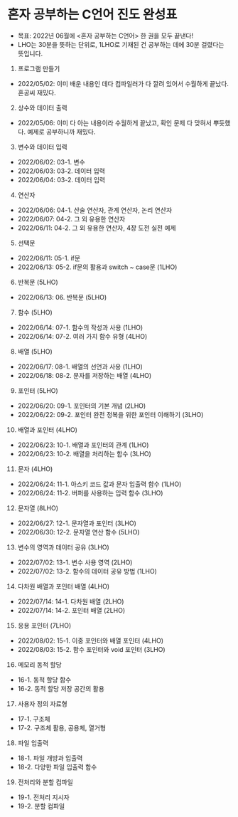 # 혼자 공부하는 C언어 진도 완성표
- 목표: 2022년 06월에 <혼자 공부하는 C언어> 한 권을 모두 끝낸다!
- LHO는 30분을 뜻하는 단위로, 1LHO로 기재된 건 공부하는 데에 30분 걸렸다는 뜻입니다.

01. 프로그램 만들기
- 2022/05/02: 이미 배운 내용인 데다 컴파일러가 다 깔려 있어서 수월하게 끝났다. 혼공씨 재밌다.

02. 상수와 데이터 출력
- 2022/05/06: 이미 다 아는 내용이라 수월하게 끝났고, 확인 문제 다 맞혀서 뿌듯했다. 예제로 공부하니까 재밌다.

03. 변수와 데이터 입력
- 2022/06/02: 03-1. 변수
- 2022/06/03: 03-2. 데이터 입력
- 2022/06/04: 03-2. 데이터 입력

04. 연산자
- 2022/06/06: 04-1. 산술 연산자, 관계 연산자, 논리 연산자
- 2022/06/07: 04-2. 그 외 유용한 연산자
- 2022/06/11: 04-2. 그 외 유용한 연산자, 4장 도전 실전 예제

05. 선택문
- 2022/06/11: 05-1. if문
- 2022/06/13: 05-2. if문의 활용과 switch ~ case문 (1LHO)

06. 반복문 (5LHO)
- 2022/06/13: 06. 반복문 (5LHO)

07. 함수 (5LHO)
- 2022/06/14: 07-1. 함수의 작성과 사용 (1LHO)
- 2022/06/14: 07-2. 여러 가지 함수 유형 (4LHO)

08. 배열 (5LHO)
- 2022/06/17: 08-1. 배열의 선언과 사용 (1LHO)
- 2022/06/18: 08-2. 문자를 저장하는 배열 (4LHO)

09. 포인터 (5LHO)
- 2022/06/20: 09-1. 포인터의 기본 개념 (2LHO)
- 2022/06/22: 09-2. 포인터 완전 정복을 위한 포인터 이해하기 (3LHO)

10. 배열과 포인터 (4LHO)
- 2022/06/23: 10-1. 배열과 포인터의 관계 (1LHO)
- 2022/06/23: 10-2. 배열을 처리하는 함수 (3LHO)

11. 문자 (4LHO)
- 2022/06/24: 11-1. 아스키 코드 값과 문자 입출력 함수 (1LHO)
- 2022/06/24: 11-2. 버퍼를 사용하는 입력 함수 (3LHO)

12. 문자열 (8LHO)
- 2022/06/27: 12-1. 문자열과 포인터 (3LHO)
- 2022/06/30: 12-2. 문자열 연산 함수 (5LHO)

13. 변수의 영역과 데이터 공유 (3LHO)
- 2022/07/02: 13-1. 변수 사용 영역 (2LHO)
- 2022/07/02: 13-2. 함수의 데이터 공유 방법 (1LHO)

14. 다차원 배열과 포인터 배열 (4LHO)
- 2022/07/14: 14-1. 다차원 배열 (2LHO)
- 2022/07/14: 14-2. 포인터 배열 (2LHO)

15. 응용 포인터 (7LHO)
- 2022/08/02: 15-1. 이중 포인터와 배열 포인터 (4LHO)
- 2022/08/03: 15-2. 함수 포인터와 void 포인터 (3LHO)

16. 메모리 동적 할당
- 16-1. 동적 할당 함수
- 16-2. 동적 할당 저장 공간의 활용

17. 사용자 정의 자료형
- 17-1. 구조체
- 17-2. 구조체 활용, 공용체, 열거형

18. 파일 입출력
- 18-1. 파일 개방과 입출력
- 18-2. 다양한 파일 입출력 함수

19. 전처리와 분할 컴파일
- 19-1. 전처리 지시자
- 19-2. 분할 컴파일
